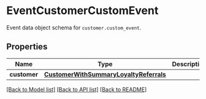 # EventCustomerCustomEvent

Event data object schema for `customer.custom_event`.

## Properties
Name | Type | Description | Notes
------------ | ------------- | ------------- | -------------
**customer** | [**CustomerWithSummaryLoyaltyReferrals**](CustomerWithSummaryLoyaltyReferrals.md) |  | 

[[Back to Model list]](../README.md#documentation-for-models) [[Back to API list]](../README.md#documentation-for-api-endpoints) [[Back to README]](../README.md)


